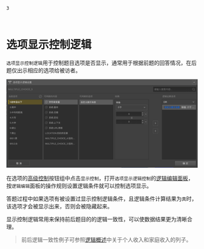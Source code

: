 ```index
3
```
```tag

```
```summary

```

# 选项显示控制逻辑

`选项显示控制逻辑`用于控制题目选项是否显示，通常用于根据前题的回答情况，在后题仅出示相应的选项给被访者。

<img src='../../assets/snapshots/layout/logic/option-display-logic.png'>

在选项的[高级控制](../node-setting/option.md#高级控制)按钮组中点击`显示控制`，打开`选项显示逻辑控制`的[逻辑编辑面板](./logic-editor.md)，按`逻辑编辑`面板的操作规则设置逻辑条件就可以控制选项显示。

答题过程中如果选项有被设置过显示控制逻辑条件，且逻辑条件计算结果为`真`时，该选项才会被显示出来，否则会被隐藏起来。

显示控制逻辑常用来保持前后题目的的逻辑一致性，可以使数据结果更为清晰合理。
> 前后逻辑一致性例子可参照[逻辑概述](./concept.md)中关于个人收入和家庭收入的列子。
